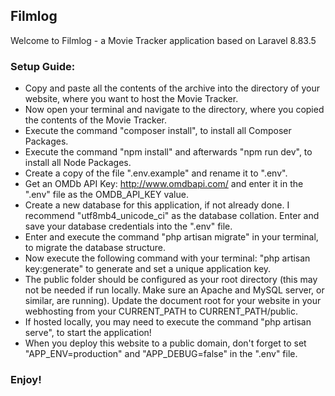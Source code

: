 ## Filmlog

Welcome to Filmlog - a Movie Tracker application based on Laravel 8.83.5

### Setup Guide:
- Copy and paste all the contents of the archive into the directory of your website, where you want to host the Movie Tracker.
- Now open your terminal and navigate to the directory, where you copied the contents of the Movie Tracker.
- Execute the command "composer install", to install all Composer Packages.
- Execute the command "npm install" and afterwards "npm run dev", to install all Node Packages.
- Create a copy of the file ".env.example" and rename it to ".env".
- Get an OMDb API Key: http://www.omdbapi.com/ and enter it in the ".env" file as the OMDB_API_KEY value.
- Create a new database for this application, if not already done. I recommend "utf8mb4_unicode_ci" as the database collation. Enter and save your database credentials into the ".env" file.
- Enter and execute the command "php artisan migrate" in your terminal, to migrate the database structure.
- Now execute the following command with your terminal: "php artisan key:generate" to generate and set a unique application key.
- The public folder should be configured as your root directory (this may not be needed if run locally. Make sure an Apache and MySQL server, or similar, are running). Update the document root for your website in your webhosting from your CURRENT_PATH to CURRENT_PATH/public.
- If hosted locally, you may need to execute the command "php artisan serve", to start the application!
- When you deploy this website to a public domain, don't forget to set "APP_ENV=production" and "APP_DEBUG=false" in the ".env" file.

### Enjoy!

